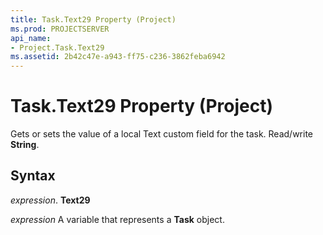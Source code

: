 ```yaml
---
title: Task.Text29 Property (Project)
ms.prod: PROJECTSERVER
api_name:
- Project.Task.Text29
ms.assetid: 2b42c47e-a943-ff75-c236-3862feba6942
---
```



# Task.Text29 Property (Project)

Gets or sets the value of a local Text custom field for the task. Read/write  **String**.


## Syntax

 _expression_. **Text29**

 _expression_ A variable that represents a **Task** object.


